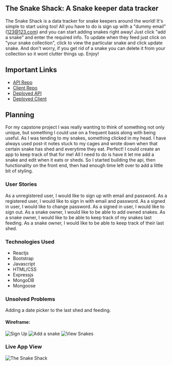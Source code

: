 ## The Snake Shack: A Snake keeper data tracker

The Snake Shack is a data tracker for snake keepers around the world! It's simple
to start using too! All you have to do is sign up with a "dummy email"(123@123.com)
and you can start adding snakes right away! Just click "add a snake" and enter the required
info. To update when they feed just click on "your snake collection", click to view
the particular snake and click update snake. And don't worry, if you get rid of a snake you can delete it from your collection so it wont clutter things up. Enjoy!


## Important Links

- [API Repo](https://github.com/TheLog1/the-snake-shack-api)
- [Client Repo](https://github.com/TheLog1/the-snake-shack)
- [Deployed API](peaceful-wave-30757.herokuapp.com/)
- [Deployed Client](thelog1.github.io/the-snake-shack/)

## Planning

For my capstone project I was really wanting to think of something not only unique,
but something I could use on a frequent basis along with being useful. As I was tending to
my snakes, something clicked in my head. I have always used post-it notes stuck to my
cages and wrote down when that certain snake has shed and everytime they eat. Perfect! I
could create an app to keep track of that for me! All I need to do is have it let me add a
snake and edit when it eats or sheds. So I started building the api, then functionality on
the front end, then had enough time left over to add a little bit of styling.

### User Stories

As a unregistered user, I would like to sign up with email and password.
As a registered user, I would like to sign in with email and password.
As a signed in user, I would like to change password.
As a signed in user, I would like to sign out.
As a snake owner, I would like to be able to add owned snakes.
As a snake owner, I would like to be able to keep track of my snakes last feeding.
As a snake owner, I would like to be able to keep track of their last shed.

### Technologies Used

- Reactjs
- Bootstrap
- Javascript
- HTML/CSS
- Expressjs
- MongoDB
- Mongoose

### Unsolved Problems


Adding a date picker to the last shed and feeding.


#### Wireframe:
<img alt="Sign Up" src="https://i.imgur.com/8LDr6sy.png">
<img alt="Add a snake" src="https://i.imgur.com/gf9Cpp4.png">
<img alt="View Snakes" src="https://i.imgur.com/Fk40fk7.png">

### Live App View
<img alt="The Snake Shack" src="https://i.imgur.com/2pywnVH.png">
